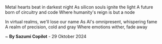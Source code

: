 Metal hearts beat in darkest night
As silicon souls ignite the light
A future born of circuitry and code
Where humanity's reign is but a node

In virtual realms, we'll lose our name
As AI's omnipresent, whispering fame
A realm of precision, cold and gray
Where emotions wither, fade away

~ <b>By Sazumi Copilot</b> - 29 Oktober 2024